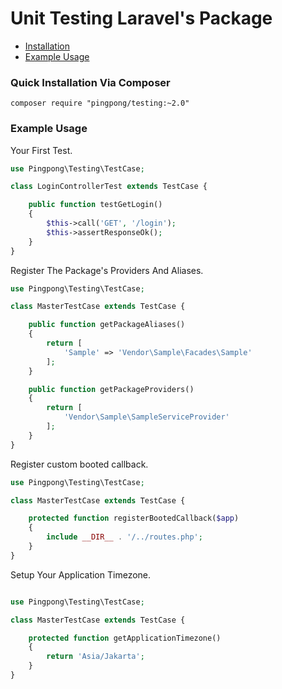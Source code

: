 # Unit Testing Laravel's Package

- [Installation](#quick-installation-via-composer)
- [Example Usage](#example-usage)

<a name="quick-installation-via-composer"></a>
### Quick Installation Via Composer

```
composer require "pingpong/testing:~2.0"
```

<a name="example-usage"></a>
### Example Usage

Your First Test.

```php
use Pingpong\Testing\TestCase;

class LoginControllerTest extends TestCase {

    public function testGetLogin()
    {
        $this->call('GET', '/login');
        $this->assertResponseOk();
    }
}
```

Register The Package's Providers And Aliases.

```php
use Pingpong\Testing\TestCase;

class MasterTestCase extends TestCase {

    public function getPackageAliases()
    {
        return [
            'Sample' => 'Vendor\Sample\Facades\Sample'
        ];
    }

    public function getPackageProviders()
    {
        return [
            'Vendor\Sample\SampleServiceProvider'
        ];
    }
}
```

Register custom booted callback.

```php
use Pingpong\Testing\TestCase;

class MasterTestCase extends TestCase {

    protected function registerBootedCallback($app)
    {
        include __DIR__ . '/../routes.php';
    }
}
```

Setup Your Application Timezone.

```php

use Pingpong\Testing\TestCase;

class MasterTestCase extends TestCase {

    protected function getApplicationTimezone()
    {
        return 'Asia/Jakarta';
    }
}
```
